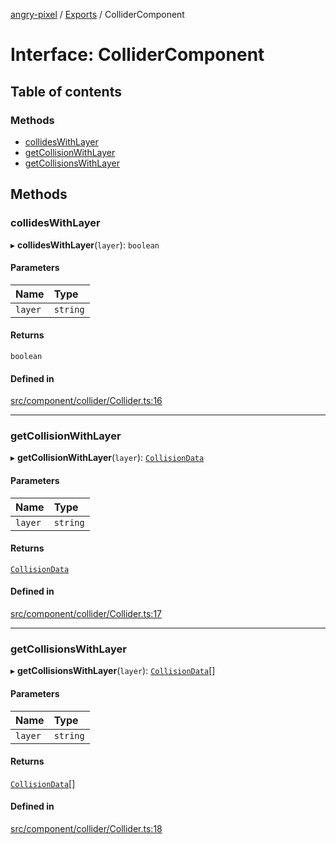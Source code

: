 [angry-pixel](../README.md) / [Exports](../modules.md) / ColliderComponent

# Interface: ColliderComponent

## Table of contents

### Methods

- [collidesWithLayer](ColliderComponent.md#collideswithlayer)
- [getCollisionWithLayer](ColliderComponent.md#getcollisionwithlayer)
- [getCollisionsWithLayer](ColliderComponent.md#getcollisionswithlayer)

## Methods

### collidesWithLayer

▸ **collidesWithLayer**(`layer`): `boolean`

#### Parameters

| Name | Type |
| :------ | :------ |
| `layer` | `string` |

#### Returns

`boolean`

#### Defined in

[src/component/collider/Collider.ts:16](https://github.com/angry-pixel-studio/angry-pixel-engine/blob/6176278/src/component/collider/Collider.ts#L16)

___

### getCollisionWithLayer

▸ **getCollisionWithLayer**(`layer`): [`CollisionData`](CollisionData.md)

#### Parameters

| Name | Type |
| :------ | :------ |
| `layer` | `string` |

#### Returns

[`CollisionData`](CollisionData.md)

#### Defined in

[src/component/collider/Collider.ts:17](https://github.com/angry-pixel-studio/angry-pixel-engine/blob/6176278/src/component/collider/Collider.ts#L17)

___

### getCollisionsWithLayer

▸ **getCollisionsWithLayer**(`layer`): [`CollisionData`](CollisionData.md)[]

#### Parameters

| Name | Type |
| :------ | :------ |
| `layer` | `string` |

#### Returns

[`CollisionData`](CollisionData.md)[]

#### Defined in

[src/component/collider/Collider.ts:18](https://github.com/angry-pixel-studio/angry-pixel-engine/blob/6176278/src/component/collider/Collider.ts#L18)
